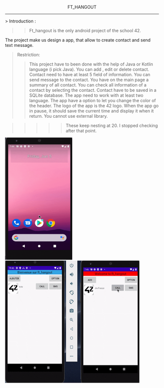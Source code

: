 <p align="center" style="bold">FT_HANGOUT</p>
<hr/>
> Introduction : <br/>
  
  >> Ft_hangout is the only android project of the school 42.<br/>
  
  The project make us design a app, that allow to create contact and send text message.
  
> Restriction:<br/>
>> This project have to been done with the help of Java or Kotlin language (i pick Java).
>> You can add , edit or delete contact.
>> Contact need to have at least 5 field of information.
>> You can send message to the contact.
>> You have on the main page a summary of all contact.
>> You can check all information of a contact by selecting the contact.
>> Contact have to be saved in a SQLite database.
>> The app need to work with at least two language.
>> The app have a option to let you change the color of the header.
>> The logo of the app is the 42 logo.
>> When the app go in pause, it should save the current time and display it when it return.
>> You cannot use external library.

>>>>> These keep nesting at 20. I stopped checking after that point.
<img src="ft_hangout.gif" width="220" height="400"/>

<img src="ft_hangout2.gif" width="440" height="400"/>
